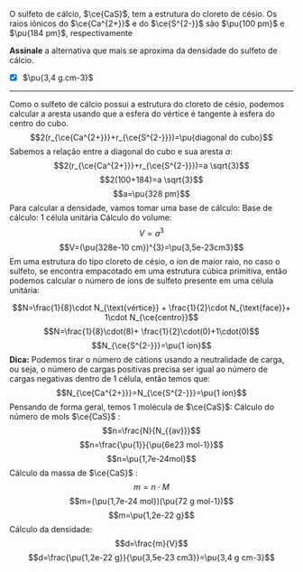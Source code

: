 O sulfeto de cálcio, $\ce{CaS}$, tem a estrutura do cloreto de césio. Os raios iônicos do $\ce{Ca^{2+}}$ e do $\ce{S^{2-}}$ são $\pu{100 pm}$ e $\pu{184 pm}$, respectivamente

**Assinale** a alternativa que mais se aproxima da densidade do sulfeto de cálcio.

- [x] $\pu{3,4 g.cm-3}$

---

Como o sulfeto de cálcio possui a estrutura do cloreto de césio, podemos calcular a aresta usando que a esfera do vértice é tangente à esfera do centro do cubo.
$$2(r_{\ce{Ca^{2+}}}+r_{\ce{S^{2-}}})=\pu{diagonal do cubo}$$
Sabemos a relação entre a diagonal do cubo e sua aresta $a$:
$$2(r_{\ce{Ca^{2+}}}+r_{\ce{S^{2-}}})=a \sqrt{3}$$
$$2(100+184)=a \sqrt{3}$$
$$a=\pu{328 pm}$$
Para calcular a densidade, vamos tomar uma base de cálculo:
Base de cálculo: 1 célula unitária
Cálculo do volume:
$$V=a^{3}$$
$$V=(\pu{328e-10 cm})^{3}=\pu{3,5e-23cm3}$$Em uma estrutura do tipo cloreto de césio, o íon de maior raio, no caso o sulfeto, se encontra empacotado em uma estrutura cúbica primitiva, então podemos calcular o número de íons de sulfeto presente em uma célula unitária:

$$N=\frac{1}{8}\cdot N_{\text{vértice}} + \frac{1}{2}\cdot N_{\text{face}}+ 1\cdot N_{\ce{centro}}$$
$$N=\frac{1}{8}\cdot(8)+ \frac{1}{2}\cdot(0)+1\cdot(0)$$
$$N_{\ce{S^{2-}}}=\pu{1 íon}$$
**Dica:** Podemos tirar o número de cátions usando a neutralidade de carga, ou seja, o número de cargas positivas precisa ser igual ao número de cargas negativas dentro de 1 célula, então temos que:
$$N_{\ce{Ca^{2+}}}=N_{\ce{S^{2-}}}=\pu{1 íon}$$
Pensando de forma geral, temos 1 molécula de $\ce{CaS}$:
Cálculo do número de mols $\ce{CaS}$ :
$$n=\frac{N}{N_{{av}}}$$
$$n=\frac{\pu{1}}{\pu{6e23 mol-1}}$$
$$n=\pu{1,7e-24mol}$$
Cálculo da massa de $\ce{CaS}$ :
$$m=n \cdot M$$
$$m=(\pu{1,7e-24 mol})(\pu{72 g mol-1})$$
$$m=\pu{1,2e-22 g}$$
Cálculo da densidade:
$$d=\frac{m}{V}$$
$$d=\frac{\pu{1,2e-22 g}}{\pu{3,5e-23 cm3}}=\pu{3,4 g cm-3}$$

